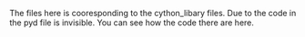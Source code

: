 The files here is cooresponding to the cython_libary files. Due to the code in the pyd file is invisible. You can see how the code there are here.
